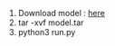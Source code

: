 1. Download model : [here](https://drive.google.com/open?id=1MzhFytxoXiqEEd0Q-kQdjoMIdcCTlBW_)
2. tar -xvf model.tar
3. python3 run.py

